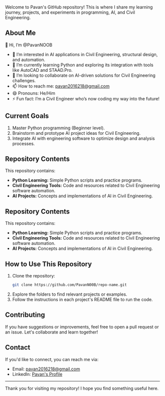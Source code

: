 Welcome to Pavan's GitHub repository! This is where I share my learning journey, projects, and experiments in programming, AI, and Civil Engineering.

## About Me
👋 Hi, I’m @PavanNOOB

- 👀 I’m interested in AI applications in Civil Engineering, structural design, and automation.
- 🌱 I’m currently learning Python and exploring its integration with tools like AutoCAD and STAAD.Pro.
- 💞️ I’m looking to collaborate on AI-driven solutions for Civil Engineering challenges.
- 📫 How to reach me: pavan2016218@gmail.com
- 😄 Pronouns: He/Him
- ⚡ Fun fact: I’m a Civil Engineer who’s now coding my way into the future!

## Current Goals
1. Master Python programming (Beginner level).
2. Brainstorm and prototype AI project ideas for Civil Engineering.
3. Integrate AI with engineering software to optimize design and analysis processes.

## Repository Contents
This repository contains:
- **Python Learning:** Simple Python scripts and practice programs.
- **Civil Engineering Tools:** Code and resources related to Civil Engineering software automation.
- **AI Projects:** Concepts and implementations of AI in Civil Engineering.
## Repository Contents
This repository contains:
- **Python Learning:** Simple Python scripts and practice programs.
- **Civil Engineering Tools:** Code and resources related to Civil Engineering software automation.
- **AI Projects:** Concepts and implementations of AI in Civil Engineering.

## How to Use This Repository
1. Clone the repository:
   ```bash
   git clone https://github.com/PavanN00B/repo-name.git
   ```
2. Explore the folders to find relevant projects or examples.
3. Follow the instructions in each project's README file to run the code.

## Contributing
If you have suggestions or improvements, feel free to open a pull request or an issue. Let's collaborate and learn together!

## Contact
If you'd like to connect, you can reach me via:
- Email: pavan2016218@gmail.com
- LinkedIn: [Pavan's Profile](https://www.linkedin.com/in/anaparthi-pavan-636205289/)

---
Thank you for visiting my repository! I hope you find something useful here.



